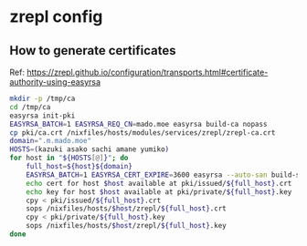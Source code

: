 # zrepl config

## How to generate certificates
Ref: https://zrepl.github.io/configuration/transports.html#certificate-authority-using-easyrsa

```sh
mkdir -p /tmp/ca
cd /tmp/ca
easyrsa init-pki
EASYRSA_BATCH=1 EASYRSA_REQ_CN=mado.moe easyrsa build-ca nopass
cp pki/ca.crt /nixfiles/hosts/modules/services/zrepl/zrepl-ca.crt
domain=".m.mado.moe"
HOSTS=(kazuki asako sachi amane yumiko)
for host in "${HOSTS[@]}"; do
    full_host=${host}${domain}
    EASYRSA_BATCH=1 EASYRSA_CERT_EXPIRE=3600 easyrsa --auto-san build-serverClient-full $full_host nopass
    echo cert for host $host available at pki/issued/${full_host}.crt
    echo key for host $host available at pki/private/${full_host}.key
    cpy < pki/issued/${full_host}.crt
    sops /nixfiles/hosts/$host/zrepl/${full_host}.crt
    cpy < pki/private/${full_host}.key
    sops /nixfiles/hosts/$host/zrepl/${full_host}.key
done
```
